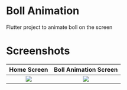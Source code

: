 # Boll Animation

Flutter project to animate boll on the screen

# Screenshots

 Home Screen                    | Boll Animation Screen          |            
:------------------------------:|:-------------------------------:|
![](../master/screenshots/3.png)|  ![](../master/screenshots/1.png)| 
